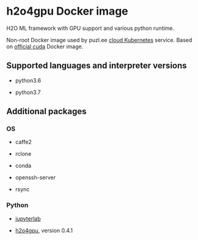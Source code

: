 # h2o4gpu Docker image

H2O ML framework with GPU support and various python runtime.

Non-root Docker image used by puzl.ee [cloud Kubernetes](https://puzl.ee) service. Based on [official cuda](https://hub.docker.com/r/nvidia/cuda) Docker image.

## Supported languages and interpreter versions

- python3.6

- python3.7

## Additional packages
### OS

- caffe2

- rclone

- conda

- openssh-server

- rsync

### Python

- [jupyterlab](https://pypi.org/project/jupyterlab/)

- [h2o4gpu](https://pypi.org/project/h2o4gpu/), version 0.4.1

